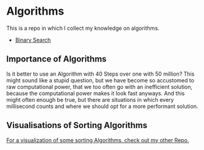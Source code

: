 # Algorithms

This is a repo in which I collect my knowledge on algorithms.

- [Binary Search](https://github.com/DamianKoz/algorithms/tree/main/Search/Binary%20Search)

## Importance of Algorithms

Is it better to use an Algorithm with 40 Steps over one with 50 million?
This might sound like a stupid question, but we have become so accustomed to raw computational power, that we too often go with an inefficient solution, because the computational power makes it look fast anyways. And this might often enough be true, but there are situations in which every millisecond counts and where we should opt for a more performant solution.

## Visualisations of Sorting Algorithms

[For a visualization of some sorting Algorithms, check out my other Repo.](https://github.com/DamianKoz/sorting_algorithms)
